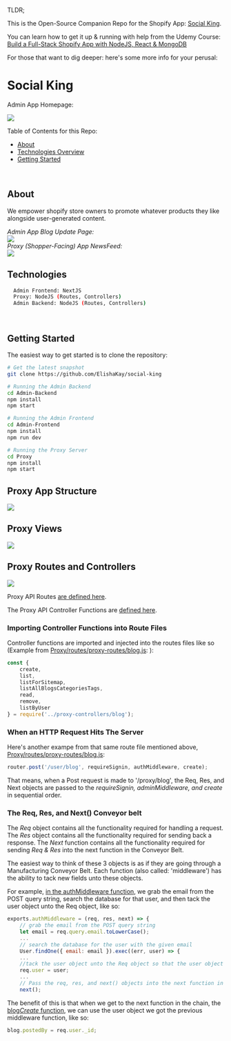 TLDR;

This is the Open-Source Companion Repo for the Shopify App: <a href="https://apps.shopify.com/social-king">Social King</a>.

You can learn how to get it up & running with help from the Udemy Course: <a href="https://www.udemy.com/course/shopify-app-development-with-react-nodejs-and-mongodb/">Build a Full-Stack Shopify App with NodeJS, React & MongoDB</a>

For those that want to dig deeper: here's some more info for your perusal:

<h1>Social King</h1>

Admin App Homepage:

<img src="Docs/homepage.JPG"/>

Table of Contents for this Repo:

- [About](#about)
- [Technologies Overview](#technologies)
- [Getting Started](#getting-started)

<br>


About
--------

We empower shopify store owners to promote whatever products they like alongside user-generated content.


<em>Admin App Blog Update Page:</em>
<br>
<img src="Docs/BlogUpdatePage.png"/>
<br>
<em>Proxy (Shopper-Facing) App NewsFeed:</em>
<br>
<img src="Docs/theNewsFeed.JPG"/>


Technologies
--------
```bash
  Admin Frontend: NextJS 
  Proxy: NodeJS (Routes, Controllers)
  Admin Backend: NodeJS (Routes, Controllers)
```

<br>


Getting Started
---------------

The easiest way to get started is to clone the repository:

```bash
# Get the latest snapshot
git clone https://github.com/ElishaKay/social-king

# Running the Admin Backend
cd Admin-Backend
npm install
npm start

# Running the Admin Frontend
cd Admin-Frontend
npm install
npm run dev

# Running the Proxy Server
cd Proxy
npm install
npm start
```

<h2>Proxy App Structure</h2>

<img src="Docs/proxy-structure.png">


<h2>Proxy Views</h2>

<img src="Docs/proxy-views.png">


<h2>Proxy Routes and Controllers</h2>

<img src="Docs/routes-and-controllers-naming-convention.png">

<br/>

Proxy API Routes <a href='https://github.com/ElishaKay/social-king/tree/master/Proxy/server/proxy-routes'>are defined here</a>.

The Proxy API Controller Functions are <a href='https://github.com/ElishaKay/social-king/tree/master/Proxy/server/proxy-controllers'>defined here</a>.

<h3>Importing Controller Functions into Route Files</h3>

Controller functions are imported and injected into the routes files like so (Example from <a href='https://github.com/ElishaKay/social-king/blob/master/Proxy/server/proxy-routes/blog.js'>Proxy/routes/proxy-routes/blog.js</a>:
):

```javascript
const {
    create,
    list,
    listForSitemap,
    listAllBlogsCategoriesTags,
    read,
    remove,
    listByUser
} = require('../proxy-controllers/blog');
```

<h3>When an HTTP Request Hits The Server</h3>

Here's another exampe from that same route file mentioned above, <a href='https://github.com/ElishaKay/social-king/blob/master/Proxy/server/proxy-routes/blog.js'>Proxy/routes/proxy-routes/blog.js</a>:

```javascript
router.post('/user/blog', requireSignin, authMiddleware, create);
```

That means, when a Post request is made to '/proxy/blog', the Req, Res, and Next objects are passed to the <em>requireSignin, adminMiddleware, and create</em> in sequential order.

<h3>The Req, Res, and Next() Conveyor belt</h3>

The <em>Req</em> object contains all the functionality required for handling a request.
The <em>Res</em> object contains all the functionality required for sending back a response.
The <em>Next</em> function contains all the functionality required for sending <em>Req & Res</em> into the next function in the Conveyor Belt.

The easiest way to think of these 3 objects is as if they are going through a Manufacturing Conveyor Belt. Each function (also called: 'middleware') has the ability to tack new fields unto these objects.

For example, <a href='https://github.com/ElishaKay/social-king/blob/master/Proxy/server/proxy-controllers/auth.js'>in the authMiddleware function</a>, we grab the email from the POST query string, search the database for that user, and then tack the user object unto the Req object, like so:

```javascript
exports.authMiddleware = (req, res, next) => {
    // grab the email from the POST query string
    let email = req.query.email.toLowerCase();
    ... 
    // search the database for the user with the given email
    User.findOne({ email: email }).exec((err, user) => {
    ...
    //tack the user object unto the Req object so that the user object can be accessed by the next middleware functions down the chain 
    req.user = user;
    ...
    // Pass the req, res, and next() objects into the next function in the chain
    next();
```

The benefit of this is that when we get to the next function in the chain, the <a href='https://github.com/ElishaKay/social-king/blob/master/Proxy/server/proxy-controllers/blog.js'>blog<em>Create</em> function</a>, we can use the user object we got the previous middleware function, like so:

```javascript
blog.postedBy = req.user._id;
```

